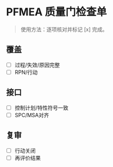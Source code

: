 # PFMEA 质量门检查单

> 使用方法：逐项核对并标记 [x] 完成。

## 覆盖

- [ ] 过程/失效/原因完整
- [ ] RPN/行动

## 接口

- [ ] 控制计划/特性符号一致
- [ ] SPC/MSA对齐

## 复审

- [ ] 行动关闭
- [ ] 再评价结果

